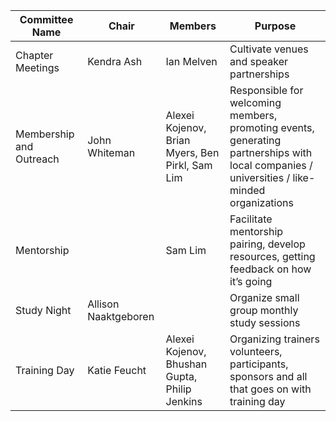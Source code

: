 | Committee Name | Chair | Members | Purpose |
| -------------- | ----- | ------- | ------- |
| Chapter Meetings | Kendra Ash | Ian Melven | Cultivate venues and speaker partnerships |
| Membership and Outreach | John Whiteman | Alexei Kojenov, Brian Myers, Ben Pirkl, Sam Lim | Responsible for welcoming members, promoting events, generating partnerships with local companies / universities / like-minded organizations |
| Mentorship | | Sam Lim | Facilitate mentorship pairing, develop resources, getting feedback on how it’s going |
| Study Night | Allison Naaktgeboren | | Organize small group monthly study sessions |
| Training Day | Katie Feucht | Alexei Kojenov, Bhushan Gupta, Philip Jenkins | Organizing trainers volunteers, participants, sponsors and all that goes on with training day |

